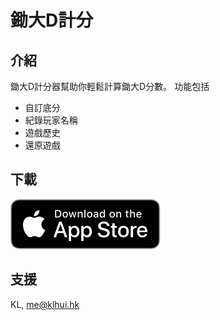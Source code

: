# 鋤大D計分

## 介紹

鋤大D計分器幫助你輕鬆計算鋤大D分數。
功能包括
- 自訂底分
- 紀錄玩家名稱
- 遊戲歷史
- 還原遊戲

## 下載

[![alt text](images/us_appstore.svg)](https://itunes.apple.com/app/healthy-plant/id1412520655)

## 支援

KL, [me@klhui.hk](mailto:me@klhui.hk)
